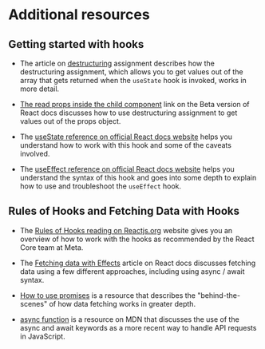 # Additional resources

## Getting started with hooks

- The article on [destructuring](https://developer.mozilla.org/en-US/docs/Web/JavaScript/Reference/Operators/Destructuring_assignment) assignment describes how the destructuring assignment, which allows you to get values out of the array that gets returned when the `useState` hook is invoked, works in more detail. 

- [The read props inside the child component](https://beta.reactjs.org/learn/passing-props-to-a-component#step-2-read-props-inside-the-child-component) link on the Beta version of React docs discusses how to use destructuring assignment to get values out of the props object. 

- The [useState reference on official React docs website](https://beta.reactjs.org/apis/react/useState#usestate) helps you understand how to work with this hook and some of the caveats involved. 

- The [useEffect reference on official React docs website](https://beta.reactjs.org/apis/react/useEffect#useeffect) helps you understand the syntax of this hook and goes into some depth to explain how to use and troubleshoot the `useEffect` hook. 

## Rules of Hooks and Fetching Data with Hooks

- The [Rules of Hooks reading on Reactjs.org](https://reactjs.org/docs/hooks-rules.html) website gives you an overview of how to work with the hooks as recommended by the React Core team at Meta. 

- The [Fetching data with Effects](https://beta.reactjs.org/apis/react/useEffect#fetching-data-with-effects) article on React docs discusses fetching data using a few different approaches, including using async / await syntax. 

- [How to use promises](https://developer.mozilla.org/en-US/docs/Learn/JavaScript/Asynchronous/Promises) is a resource that describes the "behind-the-scenes" of how data fetching works in greater depth. 

- [async function](https://developer.mozilla.org/en-US/docs/Web/JavaScript/Reference/Statements/async_function) is a resource on MDN that discusses the use of the async and await keywords as a more recent way to handle API requests in JavaScript. 